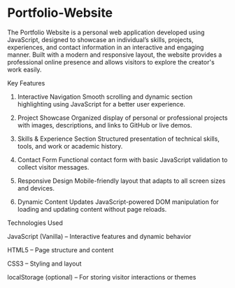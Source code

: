 # Portfolio-Website

The Portfolio Website is a personal web application developed using JavaScript, designed to showcase an individual’s skills, projects, experiences, and contact information in an interactive and engaging manner. Built with a modern and responsive layout, the website provides a professional online presence and allows visitors to explore the creator's work easily.

Key Features
1. Interactive Navigation
Smooth scrolling and dynamic section highlighting using JavaScript for a better user experience.

2. Project Showcase
Organized display of personal or professional projects with images, descriptions, and links to GitHub or live demos.

3. Skills & Experience Section
Structured presentation of technical skills, tools, and work or academic history.

4. Contact Form
Functional contact form with basic JavaScript validation to collect visitor messages.

5. Responsive Design
Mobile-friendly layout that adapts to all screen sizes and devices.

6. Dynamic Content Updates
JavaScript-powered DOM manipulation for loading and updating content without page reloads.

Technologies Used

JavaScript (Vanilla) – Interactive features and dynamic behavior

HTML5 – Page structure and content

CSS3 – Styling and layout

localStorage (optional) – For storing visitor interactions or themes
